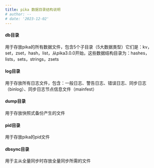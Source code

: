 ```yaml
---
title: pika 数据目录结构说明
# author: --
# date: '2023-12-02'
---
```

#### db目录

用于存放pika的所有数据文件，包含5个子目录（5大数据类型）它们是：kv，set，zset，hash，list，从pika3.0.0开始，这些数据结构目录为：hashes，lists，sets，strings，zsets

#### log目录

用于存放所有日志文件，包含：一般日志、警告日志、错误日志、同步日志（binlog）、同步日志节点信息文件（mainfest）

#### dump目录

用于存放快照式备份产生的文件

#### pid目录

用于存放pika的pid文件

#### dbsync目录

用于主从全量同步时存放全量同步所需的文件